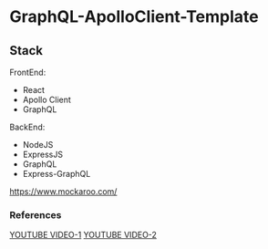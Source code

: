 # GraphQL-ApolloClient-Template

## Stack
FrontEnd:
- React
- Apollo Client
- GraphQL

BackEnd:
- NodeJS
- ExpressJS
- GraphQL
- Express-GraphQL

https://www.mockaroo.com/ 

### References
[YOUTUBE VIDEO-1](https://www.youtube.com/watch?v=Dr2dDWzThK8)
[YOUTUBE VIDEO-2](https://www.youtube.com/watch?v=YyUWW04HwKY)
